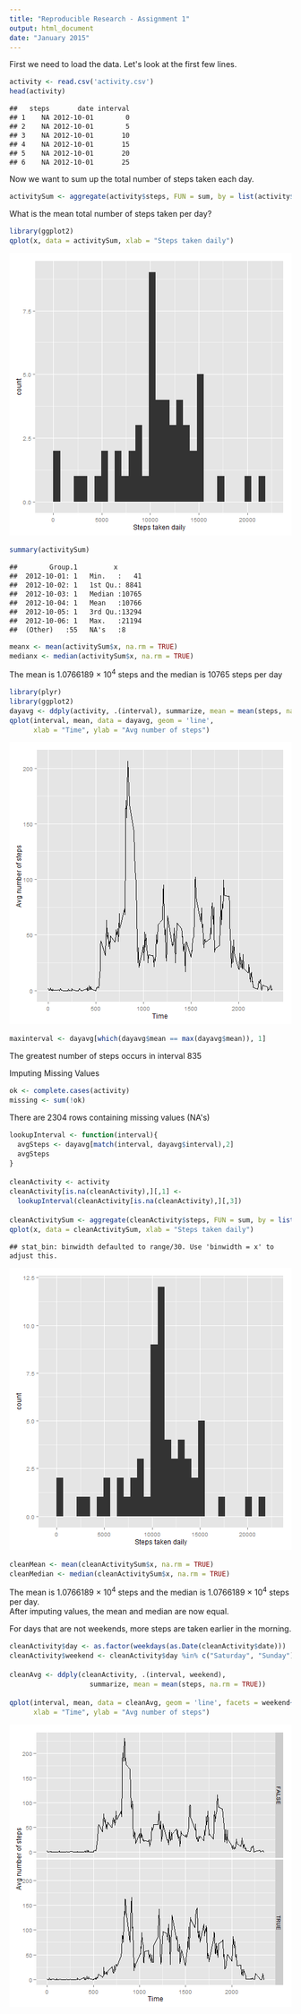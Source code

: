 ```yaml
---
title: "Reproducible Research - Assignment 1"
output: html_document
date: "January 2015"
---
```


First we need to load the data. Let's look at the first few lines.

```r
activity <- read.csv('activity.csv')
head(activity)
```

```
##   steps       date interval
## 1    NA 2012-10-01        0
## 2    NA 2012-10-01        5
## 3    NA 2012-10-01       10
## 4    NA 2012-10-01       15
## 5    NA 2012-10-01       20
## 6    NA 2012-10-01       25
```


Now we want to sum up the total number of steps taken each day.

```r
activitySum <- aggregate(activity$steps, FUN = sum, by = list(activity$date))
```


What is the mean total number of steps taken per day?

```r
library(ggplot2)
qplot(x, data = activitySum, xlab = "Steps taken daily")
```

![plot of chunk unnamed-chunk-3](figure/unnamed-chunk-3-1.png) 

```r
summary(activitySum)
```

```
##        Group.1         x        
##  2012-10-01: 1   Min.   :   41  
##  2012-10-02: 1   1st Qu.: 8841  
##  2012-10-03: 1   Median :10765  
##  2012-10-04: 1   Mean   :10766  
##  2012-10-05: 1   3rd Qu.:13294  
##  2012-10-06: 1   Max.   :21194  
##  (Other)   :55   NA's   :8
```

```r
meanx <- mean(activitySum$x, na.rm = TRUE)
medianx <- median(activitySum$x, na.rm = TRUE)
```
The mean is 1.0766189 &times; 10<sup>4</sup> steps and the median is 10765 steps per day



```r
library(plyr)
library(ggplot2)
dayavg <- ddply(activity, .(interval), summarize, mean = mean(steps, na.rm = TRUE))
qplot(interval, mean, data = dayavg, geom = 'line',
      xlab = "Time", ylab = "Avg number of steps")
```

![plot of chunk unnamed-chunk-4](figure/unnamed-chunk-4-1.png) 

```r
maxinterval <- dayavg[which(dayavg$mean == max(dayavg$mean)), 1]
```
The greatest number of steps occurs in interval 835


Imputing Missing Values

```r
ok <- complete.cases(activity)
missing <- sum(!ok)
```
There are 2304 rows containing missing values (NA's)


```r
lookupInterval <- function(interval){
  avgSteps <- dayavg[match(interval, dayavg$interval),2]
  avgSteps
}

cleanActivity <- activity
cleanActivity[is.na(cleanActivity),][,1] <-
  lookupInterval(cleanActivity[is.na(cleanActivity),][,3])

cleanActivitySum <- aggregate(cleanActivity$steps, FUN = sum, by = list(cleanActivity$date))
qplot(x, data = cleanActivitySum, xlab = "Steps taken daily")
```

```
## stat_bin: binwidth defaulted to range/30. Use 'binwidth = x' to adjust this.
```

![plot of chunk unnamed-chunk-6](figure/unnamed-chunk-6-1.png) 

```r
cleanMean <- mean(cleanActivitySum$x, na.rm = TRUE)
cleanMedian <- median(cleanActivitySum$x, na.rm = TRUE)
```
The mean is 1.0766189 &times; 10<sup>4</sup> steps and the median is 1.0766189 &times; 10<sup>4</sup> steps per day.  
After imputing values, the mean and median are now equal.  

For days that are not weekends, more steps are taken earlier in the morning.

```r
cleanActivity$day <- as.factor(weekdays(as.Date(cleanActivity$date)))
cleanActivity$weekend <- cleanActivity$day %in% c("Saturday", "Sunday")

cleanAvg <- ddply(cleanActivity, .(interval, weekend),
                    summarize, mean = mean(steps, na.rm = TRUE))

qplot(interval, mean, data = cleanAvg, geom = 'line', facets = weekend~.,
      xlab = "Time", ylab = "Avg number of steps")
```

![plot of chunk unnamed-chunk-7](figure/unnamed-chunk-7-1.png) 



